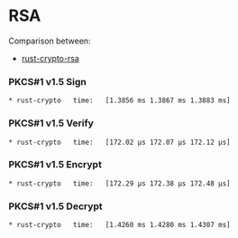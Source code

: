 # RSA

Comparison between:
- [rust-crypto-rsa](https://crates.io/crates/rsa)

### PKCS#1 v1.5 Sign

```
* rust-crypto   time:   [1.3856 ms 1.3867 ms 1.3883 ms]
```

### PKCS#1 v1.5 Verify

```
* rust-crypto   time:   [172.02 µs 172.07 µs 172.12 µs]
```

### PKCS#1 v1.5 Encrypt

```
* rust-crypto   time:   [172.29 µs 172.38 µs 172.48 µs]
```

### PKCS#1 v1.5 Decrypt

```
* rust-crypto   time:   [1.4260 ms 1.4280 ms 1.4307 ms]
```
